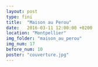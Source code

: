```yaml
---
layout: post
type: fini
title:  "Maison au Perou"
date:   2016-03-11 12:00:00 +0200
location: "Montpellier"
img_folder: "maison_au_perou"
img_num: 17
before_num: 10
poster: "couverture.jpg"
---
```

